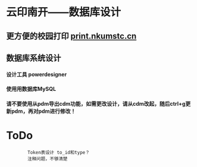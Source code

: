 云印南开——数据库设计
=================
更方便的校园打印 [print.nkumstc.cn](http://print.nkumstc.cn)
----------------------------
数据库系统设计
-----------------
#### 设计工具 powerdesigner 
####  使用用数据库MySQL
####  请不要使用从pdm导出cdm功能，如需更改设计，请从cdm改起，随后ctrl+g更新pdm，再对pdm进行修改！

# ToDo
			Token表设计 to_id和type？
			注释问题，不够清楚